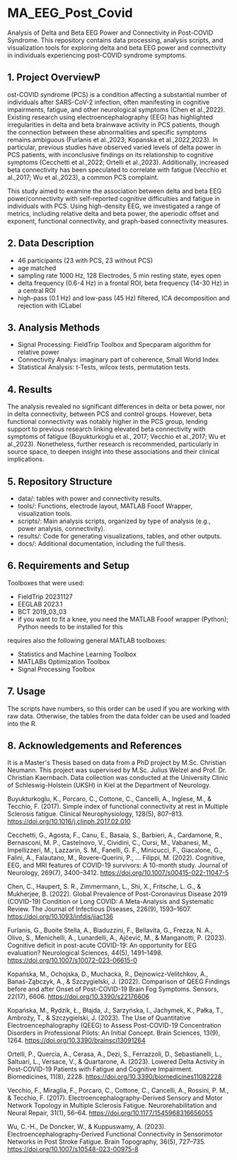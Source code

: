 # MA_EEG_Post_Covid
Analysis of Delta and Beta EEG Power and Connectivity in Post-COVID Syndrome. This repository contains data processing, analysis scripts, and visualization tools for exploring delta and beta EEG power and connectivity in individuals experiencing post-COVID syndrome symptoms.

## 1. Project OverviewP
ost-COVID syndrome (PCS) is a condition affecting a substantial number of individuals after SARS-CoV-2 infection, often manifesting in cognitive impairments, fatigue, and other neurological symptoms (Chen et al.,2022). Existing research using electroencephalography (EEG) has highlighted irregularities in delta and beta brainwave activity in PCS patients, though the connection between these abnormalities and specific symptoms remains ambiguous (Furlanis et al.,2023; Kopanska et al.,2022,2023). In particular, previous studies have observed varied levels of delta power in PCS patients, with inconclusive findings on its relationship to cognitive symptoms (Cecchetti et al.,2022; Ortelli et al.,2023). Additionally, increased beta connectivity has been speculated to correlate with fatigue (Vecchio et al.,2017; Wu et al.,2023), a common PCS complaint.

This study aimed to examine the association between delta and beta EEG power/connectivity with self-reported cognitive difficulties and fatigue in individuals with PCS. Using high-density EEG, we investigated a range of metrics, including relative delta and beta power, the aperiodic offset and exponent, functional connectivity, and graph-based connectivity measures.
## 2. Data Description
- 46 participants (23 with PCS, 23 without PCS)
- age matched
- sampling rate 1000 Hz, 128 Electrodes, 5 min resting state, eyes open
- delta frequency (0.6-4 Hz) in a frontal ROI, beta frequency (14-30 Hz) in a central ROI
- high-pass (0.1 Hz) and low-pass (45 Hz) filtered, ICA decomposition and rejection with ICLabel
## 3. Analysis Methods
- Signal Processing: FieldTrip Toolbox and Specparam algorithm for relative power
- Connectivity Analys: imaginary part of coherence, Small World Index
- Statistical Analysis: t-Tests, wilcox tests, permutation tests.
## 4. Results
The analysis revealed no significant differences in delta or beta power, nor in delta connectivity, between PCS and control groups. However, beta functional connectivity was notably higher in the PCS group, lending support to previous research linking elevated beta connectivity with symptoms of fatigue (Buyukturkoglu et al., 2017; Vecchio et al.,2017; Wu et al.,2023). Nonetheless, further research is recommended, particularly in source space, to deepen insight into these associations and their clinical implications.
## 5. Repository Structure
- data/: tables with power and connectivity results.
- tools/: Functions, electrode layout, MATLAB Fooof Wrapper, visualization tools.
- scripts/: Main analysis scripts, organized by type of analysis (e.g., power analysis, connectivity).
- results/: Code for generating visualizations, tables, and other outputs.
- docs/: Additional documentation, including the full thesis.
## 6. Requirements and Setup
Toolboxes that were used:
- FieldTrip 20231127
- EEGLAB 2023.1
- BCT 2019_03_03
- if you want to fit a knee, you need the MATLAB Fooof wrapper (Python); Python needs to be installed for this

requires also the following general MATLAB toolboxes:
- Statistics and Machine Learning Toolbox
- MATLABs Optimization Toolbox
- Signal Processing Toolbox
## 7. Usage
The scripts have numbers, so this order can be used if you are working with raw data. Otherwise, the tables from the data folder can be used and loaded into the R.
## 8. Acknowledgements and References
It is a Master's Thesis based on data from a PhD project by M.Sc. Christian Neumann. This project was supervised by M.Sc. Julius Welzel and Prof. Dr. Christian Kaernbach.
Data collection was conducted at the University Clinic of Schleswig-Holstein (UKSH) in Kiel at the Department of Neurology.

Buyukturkoglu, K., Porcaro, C., Cottone, C., Cancelli, A., Inglese, M., & Tecchio, F. (2017). Simple index of functional connectivity at rest in Multiple Sclerosis fatigue. Clinical Neurophysiology, 128(5), 807–813. https://doi.org/10.1016/j.clinph.2017.02.010

Cecchetti, G., Agosta, F., Canu, E., Basaia, S., Barbieri, A., Cardamone, R., Bernasconi, M. P., Castelnovo, V., Cividini, C., Cursi, M., Vabanesi, M., Impellizzeri, M., Lazzarin, S. M., Fanelli, G. F., Minicucci, F., Giacalone, G., Falini, A., Falautano, M., Rovere-Querini, P., … Filippi, M. (2022). Cognitive, EEG, and MRI features of COVID-19 survivors: A 10-month study. Journal of Neurology, 269(7), 3400–3412. https://doi.org/10.1007/s00415-022-11047-5

Chen, C., Haupert, S. R., Zimmermann, L., Shi, X., Fritsche, L. G., & Mukherjee, B. (2022). Global Prevalence of Post-Coronavirus Disease 2019 (COVID-19) Condition or Long COVID: A Meta-Analysis and Systematic Review. The Journal of Infectious Diseases, 226(9), 1593–1607. https://doi.org/10.1093/infdis/jiac136

Furlanis, G., Buoite Stella, A., Biaduzzini, F., Bellavita, G., Frezza, N. A., Olivo, S., Menichelli, A., Lunardelli, A., Ajčević, M., & Manganotti, P. (2023). Cognitive deficit in post-acute COVID-19: An opportunity for EEG evaluation? Neurological Sciences, 44(5), 1491–1498. https://doi.org/10.1007/s10072-023-06615-0

Kopańska, M., Ochojska, D., Muchacka, R., Dejnowicz-Velitchkov, A., Banaś-Ząbczyk, A., & Szczygielski, J. (2022). Comparison of QEEG Findings before and after Onset of Post-COVID-19 Brain Fog Symptoms. Sensors, 22(17), 6606. https://doi.org/10.3390/s22176606

Kopańska, M., Rydzik, Ł., Błajda, J., Sarzyńska, I., Jachymek, K., Pałka, T., Ambroży, T., & Szczygielski, J. (2023). The Use of Quantitative Electroencephalography (QEEG) to Assess Post-COVID-19 Concentration Disorders in Professional Pilots: An Initial Concept. Brain Sciences, 13(9), 1264. https://doi.org/10.3390/brainsci13091264

Ortelli, P., Quercia, A., Cerasa, A., Dezi, S., Ferrazzoli, D., Sebastianelli, L., Saltuari, L., Versace, V., & Quartarone, A. (2023). Lowered Delta Activity in Post-COVID-19 Patients with Fatigue and Cognitive Impairment. Biomedicines, 11(8), 2228. https://doi.org/10.3390/biomedicines11082228

Vecchio, F., Miraglia, F., Porcaro, C., Cottone, C., Cancelli, A., Rossini, P. M., & Tecchio, F. (2017). Electroencephalography-Derived Sensory and Motor Network Topology in Multiple Sclerosis Fatigue. Neurorehabilitation and Neural Repair, 31(1), 56–64. https://doi.org/10.1177/1545968316656055

Wu, C.-H., De Doncker, W., & Kuppuswamy, A. (2023). Electroencephalography-Derived Functional Connectivity in Sensorimotor Networks in Post Stroke Fatigue. Brain Topography, 36(5), 727–735. https://doi.org/10.1007/s10548-023-00975-8
